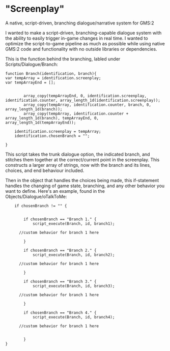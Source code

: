# "Screenplay"
A native, script-driven, branching dialogue/narrative system for GMS:2

I wanted to make a script-driven, branching-capable dialogue system with the ability to easily trigger in-game changes in real time. I wanted to optimize the script-to-game pipeline as much as possible while using native GMS:2 code and functionality with no outside libraries or dependencies.


This is the function behind the branching, labled under Scripts/Dialogue/Branch:
```
function Branch(identification, branch){
var tempArray = identification.screenplay;
var tempArrayEnd = [];


		array_copy(tempArrayEnd, 0, identification.screenplay, identification.counter, array_length_1d(identification.screenplay));
		array_copy(tempArray, identification.counter, branch, 0, array_length_1d(branch));
		array_copy(tempArray, identification.counter + array_length_1d(branch), tempArrayEnd, 0, array_length_1d(tempArrayEnd));
		
	identification.screenplay = tempArray;
	identification.chosenBranch = "";

}

```
This script takes the trunk dialogue option, the indicated branch, and stitches them together at the correct/current point in the screenplay. This constructs a larger array of strings, now with the branch and its lines, choices, and end behaviour included.

Then in the object that handles the choices being made, this if-statement handles the changing of game state, branching, and any other behavior you want to define. Here's an example, found in the Objects/Dialogue/oTalkToMe:

```
	if chosenBranch != "" {


	    if chosenBranch == "Branch 1." {
			script_execute(Branch, id, branch1);
      
      //custom behavior for branch 1 here
      
	    } 
	
		if chosenBranch == "Branch 2." {
			script_execute(Branch, id, branch2);
            
      //custom behavior for branch 1 here
      
	    }
	
	    if chosenBranch == "Branch 3." {
			script_execute(Branch, id, branch3);
            
      //custom behavior for branch 1 here
      
	    } 
	
		if chosenBranch == "Branch 4." {
			script_execute(Branch, id, branch4);
            
      //custom behavior for branch 1 here
      
		
		}
}

```
